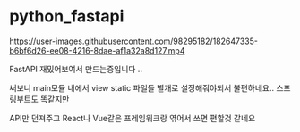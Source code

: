 # python_fastapi


https://user-images.githubusercontent.com/98295182/182647335-b6bf6d26-ee08-4216-8dae-af1a32a8d127.mp4


FastAPI 재밌어보여서 만드는중입니다 ..

써보니 main모듈 내에서 view static 파일들 별개로 설정해줘야되서 불편하네요.. 스프링부트도 똑같지만

API만 던져주고 React나 Vue같은 프레임워크랑 엮어서 쓰면 편할것 같네요




